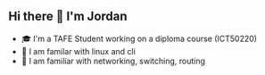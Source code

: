 ## Hi there 👋 I'm Jordan

- 🎓 I'm a TAFE Student working on a diploma course (ICT50220)
- 🐧 I am familar with linux and cli
- 🛜 I am familiar with networking, switching, routing
